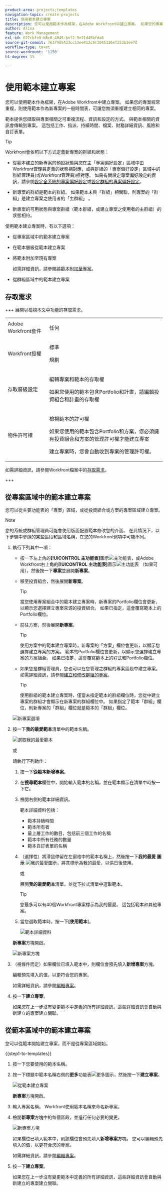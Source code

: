 ```yaml
---
product-area: projects;templates
navigation-topic: create-projects
title: 使用範本建立專案
description: 您可以使用範本作為框架，在Adobe Workfront中建立專案。 如果您的專案經常重複，則使用範本進行新專案可讓您無須重複建立相同的專案。
author: Alina
feature: Work Management
exl-id: 622cbfe0-b8c0-4045-bef2-9e21d45bfda0
source-git-commit: 76379d5433cc13ee412c8c1045316ef253b3ee7d
workflow-type: tm+mt
source-wordcount: '1150'
ht-degree: 1%

---
```


# 使用範本建立專案

<!-- Audited: 10/2025 -->

您可以使用範本作為框架，在Adobe Workfront中建立專案。 如果您的專案經常重複，則使用範本作為新專案的一般時間表，可讓您無須重複建立相同的專案。

範本提供您擷取與專案相關之可重複流程、資訊和設定的方式。 與範本相關的資訊會傳輸到專案。 這包括工作、指派、持續時間、檔案、財務詳細資訊、風險和自訂表單。

>[!TIP]
>
>Workfront會依照以下方式定義新專案的群組和狀態：
>
>* 從範本建立的新專案的預設狀態與您在主「專案偏好設定」區域中由Workfront管理員定義的狀態相對應，或與群組的「專案偏好設定」區域中的群組管理員(或Workfront管理員)相對應。 如需有關設定專案偏好設定的資訊，請參閱[設定全系統的專案偏好設定](../../../administration-and-setup/set-up-workfront/configure-system-defaults/set-project-preferences.md)或[設定群組的專案偏好設定](../../../administration-and-setup/manage-groups/create-and-manage-groups/configure-project-preferences-group.md)。
>
>* 新專案的群組是範本的群組。 如果範本未與「群組」相關聯，則專案的「群組」是建立專案之使用者的「主群組」 。
>
>* 新專案的可用狀態與專案群組（範本群組，或建立專案之使用者的主群組）的狀態相符。

使用範本建立專案時，有以下選項：

* 從專案區域中的範本建立專案
* 在範本層級從範本建立專案
* 將範本附加至現有專案

  如需詳細資訊，請參閱[將範本附加至專案](../../../manage-work/projects/create-and-manage-templates/attach-template-to-project.md)。

* 從群組區域中的範本建立專案

## 存取需求

+++ 展開以檢視本文中功能的存取需求。

<table style="table-layout:auto"> 
 <col> 
 <col> 
 <tbody> 
  <tr> 
   <td role="rowheader">Adobe Workfront套件</td> 
   <td> <p>任何</p> </td> 
  </tr> 
  <tr> 
   <td role="rowheader">Workfront授權</td> 
   <td> <p>標準</p>
        <p>規劃</p> </td> 
  </tr> 
  <tr> 
   <td role="rowheader">存取層級設定</td> 
   <td> <p>編輯專案和範本的存取權</p>
   <p>如果您使用的範本包含Portfolio和計畫，請編輯投資組合和計畫的存取權</p>  
   </td> 
  </tr> 
  <tr> 
   <td role="rowheader">物件許可權</td> 
   <td> <p>檢視範本的許可權</p> 
  <p>如果您使用的範本包含Portfolio和方案，您必須擁有投資組合和方案的管理許可權才能建立專案 </p> 
   <p>建立專案時，您會自動收到專案的管理許可權。</p></td> 
  </tr> 
 </tbody> 
</table>

如需詳細資訊，請參閱Workfront檔案中的[存取需求](/help/quicksilver/administration-and-setup/add-users/access-levels-and-object-permissions/access-level-requirements-in-documentation.md)。

+++

<!--Old:

<table style="table-layout:auto"> 
 <col> 
 <col> 
 <tbody> 
  <tr> 
   <td role="rowheader">Adobe Workfront plan</td> 
   <td> <p>Any </p> </td> 
  </tr> 
  <tr> 
   <td role="rowheader">Workfront license*</td> 
   <td> <p>New: Standard</p>
        <p>or</p>
        <p>Current: Plan </p> </td> 
  </tr> 
  <tr> 
   <td role="rowheader">Access level</td> 
   <td> <p>Edit access to Projects and to Templates</p>
   
   <p>edit access to Portfolios and Programs, if the template you use contains a Portfolio and a Program</p>
   
   </td> 
  </tr> 
  <tr> 
   <td role="rowheader">Object permissions</td> 
   <td> <p>View permissions to a template</p> 
  <p>If the template you use contains a Portfolio and a Program, you must have Manage permissions to the portfolio and program to create the project </p> 
   <p>When you create a project, you automatically receive Manage permissions to the project.</p></td> 
  </tr> 
 </tbody> 
</table>-->

## 從專案區域中的範本建立專案

您可以從主要功能表的「專案」區域，或從投資組合或方案的專案區域建立專案。

>[!NOTE]
>
>您的系統或群組管理員可能會使用版面配置範本修改您的介面。 在此情況下，以下步驟中參照的某些區段和區域名稱，在您的Workfront例項中可能不同。

1. 執行下列其中一項：

   * 按一下左上角的&#x200B;**[!UICONTROL 主功能表]**&#x200B;圖示![主功能表](/help/_includes/assets/main-menu-icon-left-nav.png)，或Adobe Workfront右上角的&#x200B;**[!UICONTROL 主功能表]**&#x200B;圖示![主功能表](/help/_includes/assets/main-menu-icon.png) （如果可用），然後按一下&#x200B;**專案**&#x200B;並展開&#x200B;**新專案**。
   * 移至投資組合，然後展開&#x200B;**新專案**。

     >[!TIP]
     >
     >當您使用專案組合中的範本建立專案時，新專案的Portfolio欄位會更新，以顯示您選擇建立專案來源的投資組合。 如果已指定，這會覆寫範本上的Portfolio欄位。

   * 前往方案，然後展開&#x200B;**新專案**。

     >[!TIP]
     >
     >使用方案中的範本建立專案時，新專案的「方案」欄位會更新，以顯示您選擇建立專案的方案。 範本的Portfolio欄位會更新，以顯示您選擇建立專案的方案組合。 如果已指定，這會覆寫範本上的程式和Portfolio欄位。

   * 如果您是群組管理員，您也可以在您管理之群組的專案區段中建立專案。 如需詳細資訊，請參閱[建立和修改群組的專案](../../../administration-and-setup/manage-groups/work-with-group-objects/create-and-modify-a-groups-projects.md)。

     >[!TIP]
     >
     >使用群組的範本建立專案時，僅當未指定範本的群組欄位時，您從中建立專案的群組才會顯示在新專案的群組欄位中。 如果指定了範本「群組」欄位，則新專案的「群組」欄位就是範本的「群組」欄位。

   <!--
   <p>(this, above, is hyperlinked to the classic version of this article; the Milestone View steps are similar to creating a project in Classic than to the way you do it in NWE)</p>
   -->

   ![新專案選項](assets/new-project-dropdown.png)

1. 按一下&#x200B;**我的最愛範本**&#x200B;清單中的範本名稱。

   ![選取我的最愛範本](assets/new-project-from-template-dropdown-with-template-favorites.png)

   或

   請執行下列動作：

   1. 按一下&#x200B;**從範本新增專案**。
   1. 在&#x200B;**搜尋範本**&#x200B;欄位中，開始輸入範本的名稱，並在範本顯示在清單中時按一下它。
   1. 檢閱右側的範本詳細資訊。

      範本詳細資料包括：

      * 範本持續時間
      * 範本所有者
      * 最上層工作的數目，包括前三個工作的名稱
      * 範本中所有任務的數量
      * 範本自訂表單的名稱

   1. （選擇性）將滑鼠停留在左窗格中的範本名稱上，然後按一下&#x200B;**我的最愛** **圖示** ![我的最愛圖示](assets/favorites-icon-small.png)，將其標示為我的最愛，以供日後使用。

      或

      展開&#x200B;**我的最愛範本**&#x200B;清單，並從下拉式清單中選取範本。

      >[!TIP]
      >
      >您最多可以有40個Workfront專案標示為我的最愛。 這包括範本和其他專案。

   1. 當您選取範本時，按一下&#x200B;**[使用範本**]。

      ![範本詳細資料](assets/new-project-from-template-small-box-with-template-details-panel.png)

      <!--no longer available, after unshimming - Oct 2025:
      >[!NOTE]
      >
      >If you have the Milestone View applied to the list of projects, click the name of a template in the **New from Template section**.
      >
      >
      >![Milestone view of creating a project from a template](assets/create-project-from-template-box-from-milestone-view-nwe-350x275.png)
      >
      -->

   **新專案**&#x200B;方塊開啟。

   ![新專案方塊](assets/new-project-from-template-box.png)

1. （視條件而定）如果欄位已填入範本中，則欄位會預先填入&#x200B;**新增專案**&#x200B;方塊。

   編輯預先填入的值，以更符合您的專案。

   如需詳細資訊，請參閱[編輯專案](../../../manage-work/projects/manage-projects/edit-projects.md)。
1. 按一下&#x200B;**建立專案**。

   如果您在上一步沒有變更範本中定義的所有詳細資訊，這些詳細資訊會自動與新建立的專案建立關聯。

## 從範本區域中的範本建立專案

您可以從範本開始建立專案，而不是從專案區域開始。

{{step1-to-templates}}

1. 按一下您要使用的範本名稱。
1. 按一下標題中範本名稱右側的&#x200B;**更多**&#x200B;功能表![更多圖示](assets/more-icon.png)，然後按一下&#x200B;**建立專案**。

   ![從範本建立專案](assets/project-sharing-on-template.png)

   **新專案**&#x200B;方塊開啟。

1. 輸入專案名稱。 Workfront使用範本名稱來命名新專案。

1. 檢閱&#x200B;**新專案**&#x200B;方塊中的每個區段，並進行任何必要的變更。

   ![新專案方塊](assets/new-project-from-template-box.png)

   如果欄位已填入範本中，則該欄位會預先填入&#x200B;**新增專案**&#x200B;方塊。 您可以編輯預先填入的值，以更符合您的專案。

   如需詳細資訊，請參閱[編輯專案](../../../manage-work/projects/manage-projects/edit-projects.md)。

1. 按一下&#x200B;**建立專案**。

   如果您在上一步沒有變更範本中定義的所有詳細資訊，這些詳細資訊會自動與新建立的專案建立關聯。
